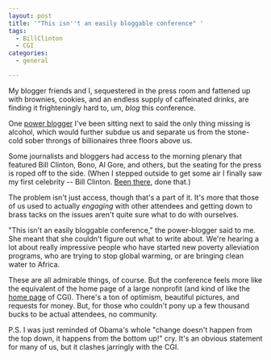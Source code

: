 ```yaml
---
layout: post
title: '"This isn''t an easily bloggable conference" '
tags:
  - BillClinton
  - CGI
categories:
  - general

---
```


My blogger friends and I, sequestered in the press room and fattened up with brownies, cookies, and an endless supply of caffeinated drinks, are finding it frighteningly hard to, um, <em>blog</em> this conference.  

One <a href="http://www.jackandjillpolitics.com">power blogger</a> I've been sitting next to said the only thing missing is alcohol, which would further subdue us and separate us from the stone-cold sober throngs of billionaires three floors above us.   

Some journalists and bloggers had access to the morning plenary that featured Bill Clinton, Bono, Al Gore, and others, but the seating for the press is roped off to the side. (When I stepped outside to get some air I finally saw my first celebrity -- Bill Clinton.   <a href="http://www.levjoy.com/blog/2008/09/23/meeting-up-with-bill-clinton/">Been there</a>, done that.)

The problem isn't just access, though that's a part of it.  It's more that those of us used to actually <em>engaging</em> with other attendees and getting down to brass tacks on the issues aren't quite sure what to do with ourselves.  

"This isn't an easily bloggable conference," the power-blogger said to me.  She meant that she couldn't figure out what to write about.  We're hearing a lot about really impressive people who have started new poverty alleviation programs, who are trying to stop global warming, or are bringing clean water to Africa.  

These are all admirable things, of course.  But the conference feels more like the equivalent of the home page of a large nonprofit (and kind of like the <a href="http://www.clintonglobalinitiative.org/">home page</a> of CGI). There's a ton of optimism, beautiful pictures, and requests for money.  But, for those who couldn't pony up a few thousand bucks to be actual attendees, no community. 

P.S.  I was just reminded of Obama's whole "change doesn't happen from the top down, it happens from the bottom up!" cry.  It's an obvious statement for many of us, but it clashes jarringly with the CGI. 





